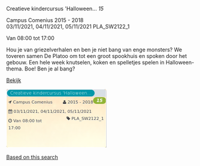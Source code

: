Creatieve kindercursus 'Halloween... *15*

Campus Comenius 2015 - 2018  
03/11/2021, 04/11/2021, 05/11/2021 PLA\_SW2122\_1  

Van 08:00 tot 17:00

  

Hou je van griezelverhalen en ben je niet bang van enge monsters? We toveren samen De Platoo om tot een groot spookhuis en spoken door het gebouw. Een hele week knutselen, koken en spelletjes spelen in Halloween-thema. Boe! Ben je al bang?

[Bekijk](https://tickets.vgc.be/activity/subscribe/PLA_SW2122_1)

![](63031.png)

[Based on this search](https://tickets.vgc.be/activity/index?&vrijeplaatsen=1&Age%5B%5D=3%2C4&entity=286)